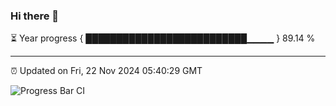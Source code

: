 ### Hi there 👋

⏳ Year progress { ██████████████████████████▁▁▁▁ } 89.14 %

---

⏰ Updated on Fri, 22 Nov 2024 05:40:29 GMT

![Progress Bar CI](https://github.com/IshwaranRudhara/GIT-ACTION/workflows/Progress%20Bar%20CI/badge.svg)
